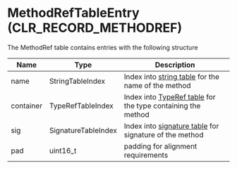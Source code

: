 # MethodRefTableEntry (CLR_RECORD_METHODREF)

The MethodRef table contains entries with the following structure

| Name      | Type                 | Description  
|-----------|----------------------|------------  
| name      | StringTableIndex     | Index into [string table](StringTable.md) for the name of the method
| container | TypeRefTableIndex    | Index into [TypeRef table](TypeRefTableEntry.md) for the type containing the method
| sig       | SignatureTableIndex  | Index into [signature table](SignatureTable.md) for signature of the method
| pad       | uint16_t             | padding for alignment requirements